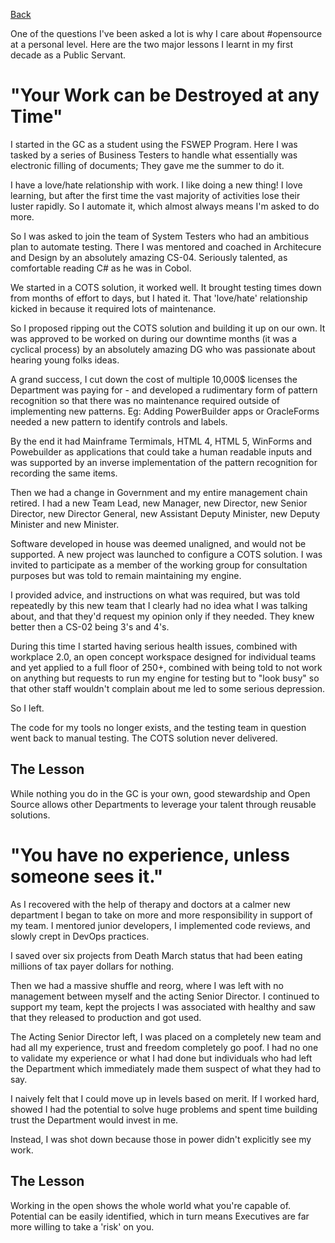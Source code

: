 [Back](../)

One of the questions I've been asked a lot is why I care about #opensource at a personal level. Here are the two major lessons I learnt in my first decade as a Public Servant.

# "Your Work can be Destroyed at any Time"

I started in the GC as a student using the FSWEP Program. Here I was tasked by a series of Business Testers to handle what essentially was electronic filling of documents; They gave me the summer to do it.

I have a love/hate relationship with work. I like doing a new thing! I love learning, but after the first time the vast majority of activities  lose their luster rapidly. So I automate it, which almost always means I'm asked to do more. 

So I was asked to join the team of System Testers who had an ambitious plan to automate testing. There I was mentored and coached in Architecure and Design by an absolutely amazing CS-04. Seriously talented, as comfortable reading C# as he was in Cobol.

We started in a COTS solution, it worked well. It brought testing times down from months of effort to days, but I hated it. That 'love/hate' relationship kicked in because it required lots of maintenance.

So I proposed ripping out the COTS solution and building it up on our own. It was approved to be worked on during our downtime months (it was a cyclical process) by an absolutely amazing DG who was passionate about hearing young folks ideas.

A grand success, I cut down the cost of multiple 10,000$ licenses the Department was paying for - and developed a rudimentary form of pattern recognition so that there was no maintenance required outside of implementing new patterns. Eg: Adding PowerBuilder apps or OracleForms needed a new pattern to identify controls and labels.

By the end it had Mainframe Termimals, HTML 4, HTML 5, WinForms and Powebuilder as applications that could take a human readable inputs and was supported by an inverse implementation of the pattern recognition for recording the same items.

Then we had a change in Government and my entire management chain retired. I had a new Team Lead, new Manager, new Director, new Senior Director, new Director General, new Assistant Deputy Minister, new Deputy Minister and new Minister.

Software developed in house was deemed unaligned, and would not be supported. A new project was launched to configure a COTS solution. I was invited to participate as a member of the working group for consultation purposes but was told to remain maintaining my engine. 

I provided advice, and instructions on what was required, but was told repeatedly by this new team that I clearly had no idea what I was talking about, and that they'd request my opinion only if they needed. They knew better then a CS-02 being 3's and 4's.

During this time I started having serious health issues, combined with workplace 2.0, an open concept workspace designed for individual teams and yet applied to a full floor of 250+, combined with being told to not work on anything but requests to run my engine for testing but to "look busy" so that other staff wouldn't complain about me led to some serious depression.

So I left. 

The code for my tools no longer exists, and the testing team in question went back to manual testing. The COTS solution never delivered.

## The Lesson

While nothing you do in the GC is your own, good stewardship and Open Source allows other Departments to leverage your talent through reusable solutions.

# "You have no experience, unless someone sees it."

As I recovered with the help of therapy and doctors at a calmer new department I began to take on more and more responsibility in support of my team. I mentored junior developers, I implemented code reviews, and slowly crept in DevOps practices. 

I saved over six projects from Death March status that had been eating millions of tax payer dollars for nothing.

Then we had a massive shuffle and reorg, where I was left with no management between myself and the acting Senior Director. I continued to support my team, kept the projects I was associated with healthy and saw that they released to production and got used. 

The Acting Senior Director left, I was placed on a completely new team and had all my experience, trust and freedom completely go poof. I had no one to validate my experience or what I had done but individuals who had left the Department which immediately made them suspect of what they had to say.

I naively felt that I could move up in levels based on merit. If I worked hard, showed I had the potential to solve huge problems and spent time building trust the Department would invest in me.

Instead, I was shot down because those in power didn't explicitly see my work. 

## The Lesson 

Working in the open shows the whole world what you're capable of. Potential can be easily identified, which in turn means Executives are far more willing to take a 'risk' on you.